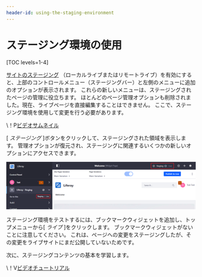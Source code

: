 ```yaml
---
header-id: using-the-staging-environment
---
```


# ステージング環境の使用

[TOC levels=1-4]

[サイトのステージング](/docs/7-1/user/-/knowledge_base/u/enabling-staging) （ローカルライブまたはリモートライブ）を有効にすると、上部のコントロールメニュー（ステージングバー）と左側のメニューに追加のオプションが表示されます。 これらの新しいメニューは、ステージングされたページの管理に役立ちます。 ほとんどのページ管理オプションも削除されました。現在、ライブページを直接編集することはできません。 ここで、ステージング環境を使用して変更を行う必要があります。

<div class="video-thumbnail"></div>

\！P[ビデオサムネイル](https://portal.liferay.dev/documents/113763090/113919826/vid-staging-environment-thumbnail.png)

[ *ステージング* ]ボタンをクリックして、ステージングされた領域を表示します。 管理オプションが復元され、ステージングに関連するいくつかの新しいオプションにアクセスできます。

![図1：画面の上部と左側に追加された新しいステージングオプションを確認できます。](../../../../images/staging-live-page.png)

ステージング環境をテストするには、ブックマークウィジェットを追加し、トップメニューから[ *ライブ* ]をクリックします。 ブックマークウィジェットがないことに注意してください。 これは、ページへの変更をステージングしたが、その変更をライブサイトにまだ公開していないためです。

次に、ステージングコンテンツの基本を学習します。

<div class="video-wrapper" data-name="Using Liferay's Staging Environment">
</div>

\！V[ビデオチュートリアル](https://portal.liferay.dev/documents/113763090/113919826/using-liferays-staging-environment.mp4|https://portal.liferay.dev/documents/113763090/113919826/using-liferays-staging-environment.webm)
